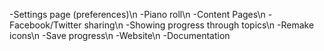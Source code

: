  -Settings page (preferences)\n
 -Piano roll\n
 -Content Pages\n
 -Facebook/Twitter sharing\n
 -Showing progress through topics\n
 -Remake icons\n
 -Save progress\n
 -Website\n
 -Documentation
 
